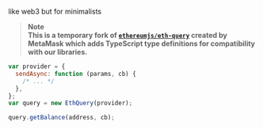 like web3 but for minimalists

> **Note**  
> **This is a temporary fork of [`ethereumjs/eth-query`](https://github.com/ethereumjs/eth-query) created by MetaMask which adds TypeScript type definitions for compatibility with our libraries.**

```js
var provider = {
  sendAsync: function (params, cb) {
    /* ... */
  },
};
var query = new EthQuery(provider);

query.getBalance(address, cb);
```
